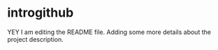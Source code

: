 # introgithub
YEY I am editing the README file. Adding some more details about the project description.

